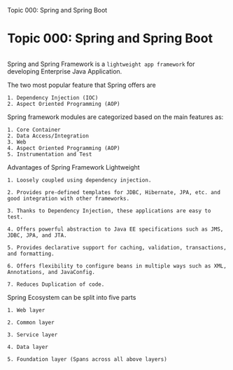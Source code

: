 Topic 000: Spring and Spring Boot

# Topic 000: Spring and Spring Boot

![]()

Spring and Spring Framework is a `lightweight app framework` for developing Enterprise Java Application.

The two most popular feature that Spring offers are

    1. Dependency Injection (IOC)
    2. Aspect Oriented Programming (AOP)

Spring framework modules are categorized based on the main features as:

    1. Core Container
    2. Data Access/Integration
    3. Web
    4. Aspect Oriented Programming (AOP)
    5. Instrumentation and Test

Advantages of Spring Framework
Lightweight

    1. Loosely coupled using dependency injection.

    2. Provides pre-defined templates for JDBC, Hibernate, JPA, etc. and good integration with other frameworks.

    3. Thanks to Dependency Injection, these applications are easy to test.

    4. Offers powerful abstraction to Java EE specifications such as JMS, JDBC, JPA, and JTA.

    5. Provides declarative support for caching, validation, transactions, and formatting.

    6. Offers flexibility to configure beans in multiple ways such as XML, Annotations, and JavaConfig.

    7. Reduces Duplication of code.

Spring Ecosystem can be split into five parts

    1. Web layer

    2. Common layer

    3. Service layer

    4. Data layer

    5. Foundation layer (Spans across all above layers)

